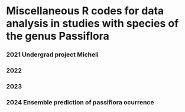 # Miscellaneous R codes for data analysis in studies with species of the genus Passiflora

### 2021 Undergrad project Micheli
### 2022 
### 2023
### 2024 Ensemble prediction of passiflora ocurrence
